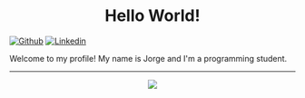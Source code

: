 <h1 align="center">Hello World!</h1>

[![Github](https://img.shields.io/badge/-Github-000?style=flat&logo=Github&logoColor=white)](https://github.com/Jorge-Edson)
[![Linkedin](https://img.shields.io/badge/-LinkedIn-blue?style=flat&logo=Linkedin&logoColor=white)](https://www.linkedin.com/in/jorge-ad%C3%A3o-7153341b8/)

Welcome to my profile! My name is Jorge and I'm a programming student.
<hr>

<p align="center">
  <img src="https://github-readme-stats.vercel.app/api?username=Jorge-Edson&show_icons=true&hide=contribs,prs&cache_seconds=86400&theme=react" />
</p>



<!--
**Jorge-Edson/Jorge-Edson** is a ✨ _special_ ✨ repository because its `README.md` (this file) appears on your GitHub profile.

Here are some ideas to get you started:

- 🔭 I’m currently working on ...
- 🌱 I’m currently learning ...
- 👯 I’m looking to collaborate on ...
- 🤔 I’m looking for help with ...
- 💬 Ask me about ...
- 📫 How to reach me: ...
- 😄 Pronouns: ...
- ⚡ Fun fact: ...
-->
